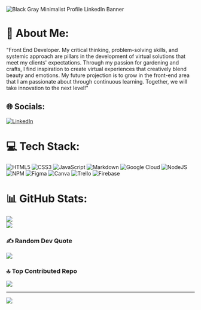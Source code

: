 ![Black   Gray Minimalist Profile LinkedIn Banner](https://github.com/CarmenLunaP/CarmenLunaP/assets/129982930/cf168e99-eaf9-4761-88c5-68797bc664cc)

# 💫 About Me:
"Front End Developer. My critical thinking, problem-solving skills, and systemic approach are pillars in the development of virtual solutions that meet my clients' expectations. Through my passion for gardening and crafts, I find inspiration to create virtual experiences that creatively blend beauty and emotions. My future projection is to grow in the front-end area that I am passionate about through continuous learning. Together, we will take innovation to the next level!"

## 🌐 Socials:
[![LinkedIn](https://img.shields.io/badge/LinkedIn-%230077B5.svg?logo=linkedin&logoColor=white)](https://linkedin.com/in/https://www.linkedin.com/in/carmen-luna-cllp/) 

# 💻 Tech Stack:
![HTML5](https://img.shields.io/badge/html5-%23E34F26.svg?style=plastic&logo=html5&logoColor=white) ![CSS3](https://img.shields.io/badge/css3-%231572B6.svg?style=plastic&logo=css3&logoColor=white) ![JavaScript](https://img.shields.io/badge/javascript-%23323330.svg?style=plastic&logo=javascript&logoColor=%23F7DF1E) ![Markdown](https://img.shields.io/badge/markdown-%23000000.svg?style=plastic&logo=markdown&logoColor=white)  ![Google Cloud](https://img.shields.io/badge/Google%20Cloud-%234285F4.svg?style=plastic&logo=google-cloud&logoColor=white) ![NodeJS](https://img.shields.io/badge/node.js-6DA55F?style=plastic&logo=node.js&logoColor=white) ![NPM](https://img.shields.io/badge/NPM-%23000000.svg?style=plastic&logo=npm&logoColor=white) 	![Figma](https://img.shields.io/badge/figma-%23F24E1E.svg?style=plastic&logo=figma&logoColor=white) ![Canva](https://img.shields.io/badge/Canva-%2300C4CC.svg?style=plastic&logo=Canva&logoColor=white) ![Trello](https://img.shields.io/badge/Trello-%23026AA7.svg?style=plastic&logo=Trello&logoColor=white) ![Firebase](https://img.shields.io/badge/firebase-%23039BE5.svg?style=plastic&logo=firebase) 

# 📊 GitHub Stats:

![](https://github-readme-stats.vercel.app/api?username=CarmenLunaP&theme=default&hide_border=false&include_all_commits=false&count_private=false)<br/>
![](https://github-readme-streak-stats.herokuapp.com/?user=CarmenLunaP&theme=default&hide_border=false)<br/>

### ✍️ Random Dev Quote
![](https://quotes-github-readme.vercel.app/api?type=vetical&theme=light)

### 🔝 Top Contributed Repo
![](https://github-contributor-stats.vercel.app/api?username=CarmenLunaP&limit=5&theme=flat&combine_all_yearly_contributions=true)


---
[![](https://visitcount.itsvg.in/api?id=CarmenLunaP&icon=0&color=0)](https://visitcount.itsvg.in)

<!-- Proudly created with GPRM ( https://gprm.itsvg.in ) -->

